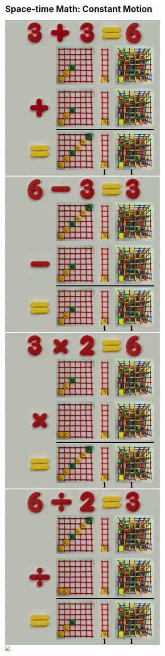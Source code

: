 # Space-time Math: Constant Motion

![](../img/dynamic_d3_m_plus.gif)
![](../img/dynamic_d3_m_minus.gif)
![](../img/dynamic_d3_m_times.gif)
![](../img/dynamic_d3_m_div.gif)
![](../img/dynamic_d3_m_plus_times_minus_div.gif)
